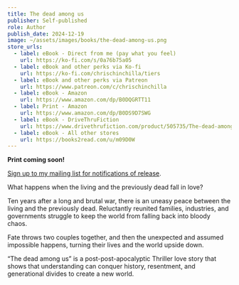 ```yaml
---
title: The dead among us
publisher: Self-published
role: Author
publish_date: 2024-12-19
image: ~/assets/images/books/the-dead-among-us.png
store_urls:
  - label: eBook - Direct from me (pay what you feel)
    url: https://ko-fi.com/s/0a76b75a05
  - label: eBook and other perks via Ko-fi
    url: https://ko-fi.com/chrischinchilla/tiers
  - label: eBook and other perks via Patreon
    url: https://www.patreon.com/c/chrischinchilla
  - label: eBook - Amazon
    url: https://www.amazon.com/dp/B0DQGRTT11
  - label: Print - Amazon
    url: https://www.amazon.com/dp/B0DS9D7SWG
  - label: eBook - DriveThruFiction
    url: https://www.drivethrufiction.com/product/505735/The-dead-among-us
  - label: eBook - All other stores
    url: https://books2read.com/u/m09D0W
---
```


**Print coming soon!**

[Sign up to my mailing list for notifications of release](https://chinchillatales.substack.com).

What happens when the living and the previously dead fall in love?

Ten years after a long and brutal war, there is an uneasy peace between the living and the previously dead. Reluctantly reunited families, industries, and governments struggle to keep the world from falling back into bloody chaos.

Fate throws two couples together, and then the unexpected and assumed impossible happens, turning their lives and the world upside down.

“The dead among us” is a post-post-apocalyptic Thriller love story that shows that understanding can conquer history, resentment, and generational divides to create a new world.
